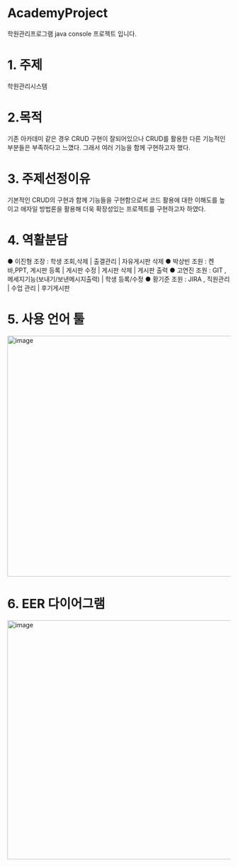 # AcademyProject
 학원관리프로그램 java console 프로젝트 입니다.
 
# 1. 주제
학원관리시스템

# 2.목적
기존 아카데미 같은 경우 CRUD 구현이 잘되어있으나 CRUD를 활용한 다른 기능적인 부분들은 부족하다고 느꼈다. 그래서 여러 기능을 함께 구현하고자 했다.

# 3. 주제선정이유
기본적인 CRUD의 구현과 함께 기능들을 구현함으로써 코드 활용에 대한 이해도를 높이고 애자일 방법론을 활용해 더욱 확장성있는 프로젝트를 구현하고자 하였다. 

#  4. 역활분담
● 이진형 조장 : 학생 조회,삭제 | 출결관리 | 자유게시판 삭제
● 박상빈 조원 : 켄바,PPT, 게시판 등록 | 게시판 수정 | 게시판 삭제 | 게시판 출력 
● 고연진 조원 : GIT , 메세지기능(보내기/보낸메시지출력) | 학생 등록/수정
● 황기준 조원 : JIRA , 직원관리 | 수업 관리 | 후기게시판

# 5. 사용 언어  툴
<img width="542" alt="image" src="https://github.com/Parksangbean/Academy/assets/135796934/1fb04602-a2af-4b36-bf48-35c4b3b51828">

# 6. EER 다이어그램
<img width="538" alt="image" src="https://github.com/Parksangbean/Academy/assets/135796934/b70cecb2-72dc-48a2-b044-15da2c3a4a92">



